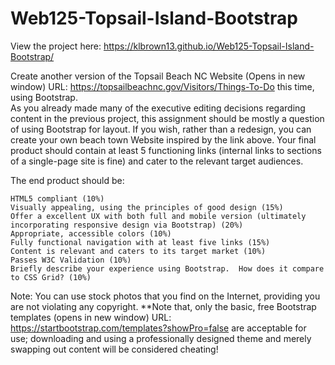 # Web125-Topsail-Island-Bootstrap

View the project here: https://klbrown13.github.io/Web125-Topsail-Island-Bootstrap/


Create another version of the Topsail Beach NC Website (Opens in new window) URL: https://topsailbeachnc.gov/Visitors/Things-To-Do  this time, using Bootstrap.  
As you already made many of the executive editing decisions regarding content in the previous project, this assignment should be mostly a question of using Bootstrap for layout.  If you wish, rather than a redesign, you can create your own beach town Website inspired by the link above. 
Your final product should contain at least 5 functioning links (internal links to sections of a single-page site is fine) and cater to the relevant target audiences.

The end product should be:

    HTML5 compliant (10%)
    Visually appealing, using the principles of good design (15%)
    Offer a excellent UX with both full and mobile version (ultimately incorporating responsive design via Bootstrap) (20%)
    Appropriate, accessible colors (10%)
    Fully functional navigation with at least five links (15%)
    Content is relevant and caters to its target market (10%)
    Passes W3C Validation (10%)
    Briefly describe your experience using Bootstrap.  How does it compare to CSS Grid? (10%)

Note:  You can use stock photos that you find on the Internet, providing you are not violating any copyright.
**Note that, only the basic, free Bootstrap templates (opens in new window) URL: https://startbootstrap.com/templates?showPro=false  are acceptable for use; downloading and using a professionally designed theme and merely swapping out content will be considered cheating!
